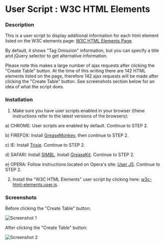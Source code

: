 User Script : W3C HTML Elements
===============================

### Description ###

This is a user script to display additional information for 
each html element listed on the W3C elements page:
[W3C HTML Elements Page](http://www.w3.org/TR/html-markup/elements.html).

By default, it shows "Tag Omission" information, but you can specify a
title and jQuery selector to get alternative information.

Please note this makes a large number of ajax requests after clicking the
"Create Table" button.  At the time of this writing there are 142 HTML
elements listed on the page, therefore 142 ajax requests will be made
after clicking the "Create Table" button.  See screenshots section below
for an idea of what the script does.

### Installation ###

1. Make sure you have user scripts enabled in your browser (these instructions refer to the latest versions of the browsers):

  a) CHROME: User scripts are enabled by default. Continue to STEP 2.
  
  b) FIREFOX: Install [GreaseMonkey](https://addons.mozilla.org/en-US/firefox/addon/greasemonkey/), then continue to STEP 2.
  
  c) IE: Install [Trixie](http://www.bhelpuri.net/Trixie/). Continue to STEP 2.
  
  d) SAFARI: Install [SIMBL](http://www.culater.net/software/SIMBL/SIMBL.php). Install [GreaseKit](http://8-p.info/greasekit/). Continue to STEP 2.
  
  e) OPERA: Follow instructions located on Opera's site: [User JS](http://www.opera.com/docs/userjs/). Continue to STEP 2.

2. Install the "W3C HTML Elements" user script by clicking here: [w3c-html-elements.user.js](https://github.com/skratchdot/w3c-html-elements.user.js/raw/master/w3c-html-elements.user.js).

### Screenshots ###

Before clicking the "Create Table" button:  
  
![Screenshot 1](https://github.com/skratchdot/w3c-html-elements.user.js/images/screen1.gif)
  
After clicking the "Create Table" button:  
  
![Screenshot 2](https://github.com/skratchdot/w3c-html-elements.user.js/images/screen2.gif)
  
  
